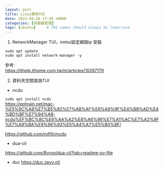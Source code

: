 ```yaml
---
layout: post
title: Linux實用TUI
date: 2023-04-28 17:28 +0800
categories: [伺服器管理]
tags: [ubuntu]     # TAG names should always be lowercase
---
```



1. NetworkManager TUI，nmtui設定網路ip
安裝
```shell
sudo apt update
sudo apt install network-manager -y
```

參考:  
https://ithelp.ithome.com.tw/m/articles/10267179

2. 資料夾空間查詢TUI
* ncdu

`sudo apt install ncdu`  
https://ephrain.net/mac-%E5%9C%A8%E7%B5%82%E7%AB%AF%E6%A9%9F%E4%B8%AD%E4%BD%BF%E7%94%A8-ncdu%EF%BC%8C%E6%AA%A2%E8%A6%96%E7%A1%AC%E7%A2%9F%E7%A9%BA%E9%96%93%E5%A4%A7%E5%B0%8F/


https://github.com/rofl0r/ncdu

* dua-cli

https://github.com/Byron/dua-cli?tab=readme-ov-file

* duc 
https://duc.zevv.nl/